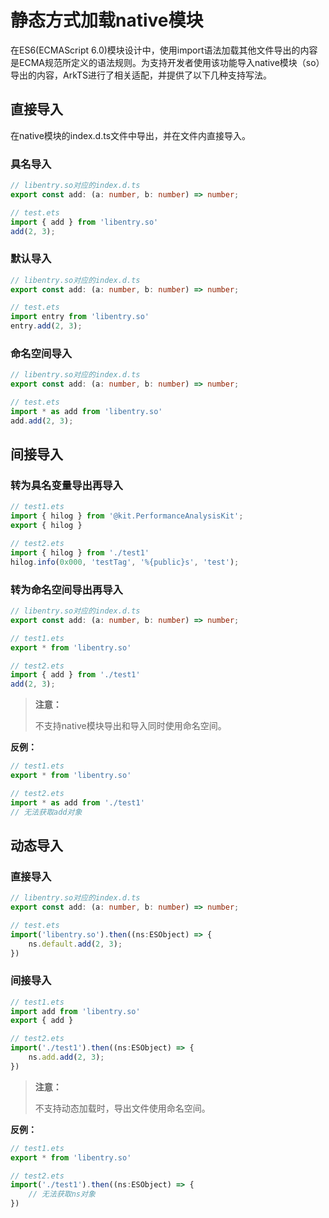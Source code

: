 # 静态方式加载native模块

在ES6(ECMAScript 6.0)模块设计中，使用import语法加载其他文件导出的内容是ECMA规范所定义的语法规则。为支持开发者使用该功能导入native模块（so）导出的内容，ArkTS进行了相关适配，并提供了以下几种支持写法。

## 直接导入
在native模块的index.d.ts文件中导出，并在文件内直接导入。

### 具名导入
```ts
// libentry.so对应的index.d.ts
export const add: (a: number, b: number) => number;
```
```ts
// test.ets
import { add } from 'libentry.so'
add(2, 3);
```

### 默认导入
```ts
// libentry.so对应的index.d.ts
export const add: (a: number, b: number) => number;
```
```ts
// test.ets
import entry from 'libentry.so'
entry.add(2, 3);
```

### 命名空间导入
```ts
// libentry.so对应的index.d.ts
export const add: (a: number, b: number) => number;
```
```ts
// test.ets
import * as add from 'libentry.so'
add.add(2, 3);
```

## 间接导入

### 转为具名变量导出再导入
```ts
// test1.ets
import { hilog } from '@kit.PerformanceAnalysisKit';
export { hilog }
```
```ts
// test2.ets
import { hilog } from './test1'
hilog.info(0x000, 'testTag', '%{public}s', 'test');
```

### 转为命名空间导出再导入
```ts
// libentry.so对应的index.d.ts
export const add: (a: number, b: number) => number;
```
```ts
// test1.ets
export * from 'libentry.so'
```
```ts
// test2.ets
import { add } from './test1'
add(2, 3);
```
> **注意：** 
> 
> 不支持native模块导出和导入同时使用命名空间。

**反例：** 
```ts
// test1.ets
export * from 'libentry.so'
```
```ts
// test2.ets
import * as add from './test1'
// 无法获取add对象
```

## 动态导入

### 直接导入
```ts
// libentry.so对应的index.d.ts
export const add: (a: number, b: number) => number;
```
```ts
// test.ets
import('libentry.so').then((ns:ESObject) => {
    ns.default.add(2, 3);
})
```
### 间接导入
```ts
// test1.ets
import add from 'libentry.so'
export { add }

// test2.ets
import('./test1').then((ns:ESObject) => {
    ns.add.add(2, 3);
})
```

> **注意：** 
> 
> 不支持动态加载时，导出文件使用命名空间。

**反例：** 
```ts
// test1.ets
export * from 'libentry.so'
```
```ts
// test2.ets
import('./test1').then((ns:ESObject) => {
    // 无法获取ns对象
})
```